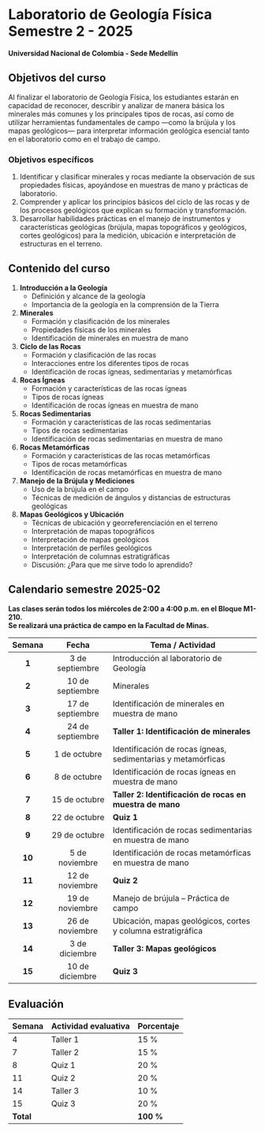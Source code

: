 # Laboratorio de Geología Física Semestre 2 - 2025

**Universidad Nacional de Colombia - Sede Medellín**

## Objetivos del curso

Al finalizar el laboratorio de Geología Física, los estudiantes estarán en capacidad de reconocer, describir y analizar de manera básica los minerales más comunes y los principales tipos de rocas, así como de utilizar herramientas fundamentales de campo —como la brújula y los mapas geológicos— para interpretar información geológica esencial tanto en el laboratorio como en el trabajo de campo.

### Objetivos específicos

1. Identificar y clasificar minerales y rocas mediante la observación de sus propiedades físicas, apoyándose en muestras de mano y prácticas de laboratorio.
2. Comprender y aplicar los principios básicos del ciclo de las rocas y de los procesos geológicos que explican su formación y transformación.
3. Desarrollar habilidades prácticas en el manejo de instrumentos y características geológicas (brújula, mapas topográficos y geológicos, cortes geológicos) para la medición, ubicación e interpretación de estructuras en el terreno.

## Contenido del curso

1. **Introducción a la Geología**
    - Definición y alcance de la geología
    - Importancia de la geología en la comprensión de la Tierra
2. **Minerales**
    - Formación y clasificación de los minerales
    - Propiedades físicas de los minerales
    - Identificación de minerales en muestra de mano
3. **Ciclo de las Rocas**
    - Formación y clasificación de las rocas
    - Interacciones entre los diferentes tipos de rocas
    - Identificación de rocas ígneas, sedimentarias y metamórficas
4. **Rocas Ígneas**
    - Formación y características de las rocas ígneas
    - Tipos de rocas ígneas
    - Identificación de rocas ígneas en muestra de mano
5. **Rocas Sedimentarias**
    - Formación y características de las rocas sedimentarias
    - Tipos de rocas sedimentarias
    - Identificación de rocas sedimentarias en muestra de mano
6. **Rocas Metamórficas**
    - Formación y características de las rocas metamórficas
    - Tipos de rocas metamórficas
    - Identificación de rocas metamórficas en muestra de mano
7. **Manejo de la Brújula y Mediciones**
    - Uso de la brújula en el campo
    - Técnicas de medición de ángulos y distancias de estructuras geológicas
8. **Mapas Geológicos y Ubicación**
    - Técnicas de ubicación y georreferenciación en el terreno
    - Interpretación de mapas topográficos
    - Interpretación de mapas geológicos
    - Interpretación de perfiles geológicos
    - Interpretación de columnas estratigráficas
    - Discusión: ¿Para que me sirve todo lo aprendido?

## Calendario semestre 2025-02

**Las clases serán todos los miércoles de 2:00 a 4:00 p.m. en el Bloque M1-210.  
Se realizará una práctica de campo en la Facultad de Minas.**

| **Semana** | **Fecha**        | **Tema / Actividad**                                       |
|:----------:|:----------------:|------------------------------------------------------------|
| **1**      | 3 de septiembre  | Introducción al laboratorio de Geología                    |
| **2**      | 10 de septiembre | Minerales                                                  |
| **3**      | 17 de septiembre | Identificación de minerales en muestra de mano             |
| **4**      | 24 de septiembre | **Taller 1: Identificación de minerales**                  |
| **5**      | 1 de octubre     | Identificación de rocas ígneas, sedimentarias y metamórficas |
| **6**      | 8 de octubre     | Identificación de rocas ígneas en muestra de mano          |
| **7**      | 15 de octubre    | **Taller 2: Identificación de rocas en muestra de mano**   |
| **8**      | 22 de octubre    | **Quiz 1**                                                 |
| **9**      | 29 de octubre    | Identificación de rocas sedimentarias en muestra de mano   |
| **10**     | 5 de noviembre   | Identificación de rocas metamórficas en muestra de mano    |
| **11**     | 12 de noviembre  | **Quiz 2**                                                 |
| **12**     | 19 de noviembre  | Manejo de brújula – Práctica de campo                      |
| **13**     | 26 de noviembre  | Ubicación, mapas geológicos, cortes y columna estratigráfica |
| **14**     | 3 de diciembre   | **Taller 3: Mapas geológicos**                             |
| **15**     | 10 de diciembre  | **Quiz 3**                                                 |


## Evaluación

| Semana | Actividad evaluativa                     | Porcentaje |
|--------|------------------------------------------|------------|
| 4      | Taller 1                                 | 15 %       |
| 7      | Taller 2                                 | 15 %       |
| 8      | Quiz 1                                   | 20 %       |
| 11     | Quiz 2                                   | 20 %       |
| 14     | Taller 3                                 | 10 %       |
| 15     | Quiz 3                                   | 20 %       |
| **Total** |                                          | **100 %**  |

